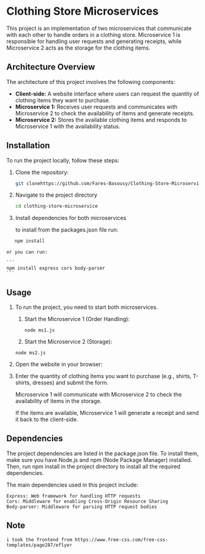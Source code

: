# Clothing Store Microservices

This project is an implementation of two microservices that communicate with each other to handle orders in a clothing store. Microservice 1 is responsible for handling user requests and generating receipts, while Microservice 2 acts as the storage for the clothing items.

## Architecture Overview

The architecture of this project involves the following components:

- **Client-side:** A website interface where users can request the quantity of clothing items they want to purchase.
- **Microservice 1:** Receives user requests and communicates with Microservice 2 to check the availability of items and generate receipts.
- **Microservice 2:** Stores the available clothing items and responds to Microservice 1 with the availability status.

## Installation

To run the project locally, follow these steps:

1. Clone the repository:

   ```bash
   git clonehttps://github.com/Fares-Basousy/Clothing-Store-Microservices.git```

2. Navigate to the project directory
    ```bash
    cd clothing-store-microservice

3. Install dependencies for both microservices

    to install from the packages.json file run:

 ```bash
    npm install
 ```
    or you can run:
   
    ```
    npm install express cors body-parser
    ```
    
## Usage

1. To run the project, you need to start both microservices.

	1. Start the Microservice 1 (Order Handling):
	    ```
	    node ms1.js
	    ```

	2. Start the Microservice 2 (Storage):
	
	```
	node ms2.js
    ```

2. Open the website in your browser:


3. Enter the quantity of clothing items you want to purchase (e.g., shirts, T-shirts, dresses) and submit the form.

    Microservice 1 will communicate with Microservice 2 to check the availability of items in the storage.

    If the items are available, Microservice 1 will generate a receipt and send it back to the client-side.

## Dependencies

The project dependencies are listed in the package.json file. To install them, make sure you have Node.js and npm (Node Package Manager) installed. Then, run npm install in the project directory to install all the required dependencies.

The main dependencies used in this project include:

    Express: Web framework for handling HTTP requests
    Cors: Middleware for enabling Cross-Origin Resource Sharing
    Body-parser: Middleware for parsing HTTP request bodies
## Note
	i took the frontend from https://www.free-css.com/free-css-templates/page287/eflyer
